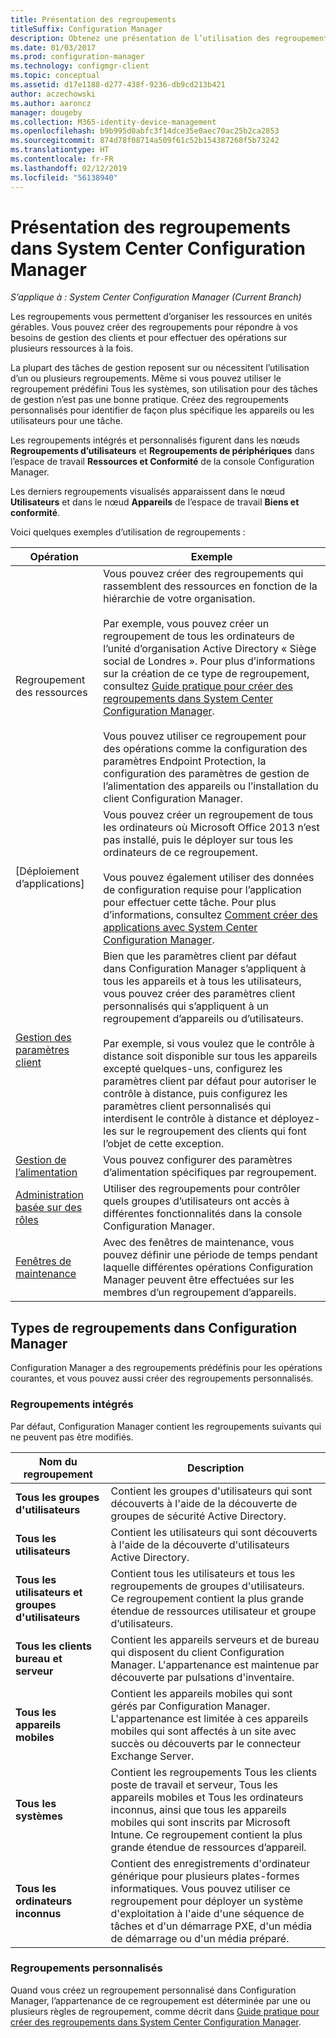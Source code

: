 ```yaml
---
title: Présentation des regroupements
titleSuffix: Configuration Manager
description: Obtenez une présentation de l’utilisation des regroupements dans System Center Configuration Manager.
ms.date: 01/03/2017
ms.prod: configuration-manager
ms.technology: configmgr-client
ms.topic: conceptual
ms.assetid: d17e1188-d277-438f-9236-db9cd213b421
author: aczechowski
ms.author: aaroncz
manager: dougeby
ms.collection: M365-identity-device-management
ms.openlocfilehash: b9b995d0abfc3f14dce35e0aec70ac25b2ca2853
ms.sourcegitcommit: 874d78f08714a509f61c52b154387268f5b73242
ms.translationtype: HT
ms.contentlocale: fr-FR
ms.lasthandoff: 02/12/2019
ms.locfileid: "56138940"
---
```

# <a name="introduction-to-collections-in-system-center-configuration-manager"></a>Présentation des regroupements dans System Center Configuration Manager

*S’applique à : System Center Configuration Manager (Current Branch)*

Les regroupements vous permettent d’organiser les ressources en unités gérables. Vous pouvez créer des regroupements pour répondre à vos besoins de gestion des clients et pour effectuer des opérations sur plusieurs ressources à la fois. 

La plupart des tâches de gestion reposent sur ou nécessitent l’utilisation d’un ou plusieurs regroupements. Même si vous pouvez utiliser le regroupement prédéfini Tous les systèmes, son utilisation pour des tâches de gestion n’est pas une bonne pratique. Créez des regroupements personnalisés pour identifier de façon plus spécifique les appareils ou les utilisateurs pour une tâche.  

 Les regroupements intégrés et personnalisés figurent dans les nœuds **Regroupements d’utilisateurs** et **Regroupements de périphériques** dans l’espace de travail **Ressources et Conformité** de la console Configuration Manager.  

 Les derniers regroupements visualisés apparaissent dans le nœud **Utilisateurs** et dans le nœud **Appareils** de l’espace de travail **Biens et conformité**.  

Voici quelques exemples d’utilisation de regroupements :  

|Opération|Exemple|  
|---------|-------|  
|Regroupement des ressources|Vous pouvez créer des regroupements qui rassemblent des ressources en fonction de la hiérarchie de votre organisation.<br /><br /> Par exemple, vous pouvez créer un regroupement de tous les ordinateurs de l’unité d’organisation Active Directory « Siège social de Londres ». Pour plus d’informations sur la création de ce type de regroupement, consultez [Guide pratique pour créer des regroupements dans System Center Configuration Manager](../../../../core/clients/manage/collections/create-collections.md).<br /><br /> Vous pouvez utiliser ce regroupement pour des opérations comme la configuration des paramètres Endpoint Protection, la configuration des paramètres de gestion de l’alimentation des appareils ou l’installation du client Configuration Manager.|  
|[Déploiement d’applications]|Vous pouvez créer un regroupement de tous les ordinateurs où Microsoft Office 2013 n’est pas installé, puis le déployer sur tous les ordinateurs de ce regroupement.<br /><br /> Vous pouvez également utiliser des données de configuration requise pour l’application pour effectuer cette tâche. Pour plus d’informations, consultez [Comment créer des applications avec System Center Configuration Manager](../../../../apps/deploy-use/create-applications.md).|  
|[Gestion des paramètres client](../../../../core/clients/deploy/about-client-settings.md)|Bien que les paramètres client par défaut dans Configuration Manager s’appliquent à tous les appareils et à tous les utilisateurs, vous pouvez créer des paramètres client personnalisés qui s’appliquent à un regroupement d’appareils ou d’utilisateurs.<br /><br /> Par exemple, si vous voulez que le contrôle à distance soit disponible sur tous les appareils excepté quelques-uns, configurez les paramètres client par défaut pour autoriser le contrôle à distance, puis configurez les paramètres client personnalisés qui interdisent le contrôle à distance et déployez-les sur le regroupement des clients qui font l’objet de cette exception. |  
|[Gestion de l’alimentation](../power/introduction-to-power-management.md)|Vous pouvez configurer des paramètres d’alimentation spécifiques par regroupement.|  
|[Administration basée sur des rôles](../../../../core/servers/deploy/configure/configure-role-based-administration.md)|Utiliser des regroupements pour contrôler quels groupes d’utilisateurs ont accès à différentes fonctionnalités dans la console Configuration Manager.|  
|[Fenêtres de maintenance](../../../../core/clients/manage/collections/use-maintenance-windows.md)|Avec des fenêtres de maintenance, vous pouvez définir une période de temps pendant laquelle différentes opérations Configuration Manager peuvent être effectuées sur les membres d’un regroupement d’appareils. |  


## <a name="collection-types-in-configuration-manager"></a>Types de regroupements dans Configuration Manager  
 Configuration Manager a des regroupements prédéfinis pour les opérations courantes, et vous pouvez aussi créer des regroupements personnalisés.   

### <a name="built-in-collections"></a>Regroupements intégrés  
 Par défaut, Configuration Manager contient les regroupements suivants qui ne peuvent pas être modifiés.  

|**Nom du regroupement**|Description|  
|-------------------------|-----------------|  
|**Tous les groupes d'utilisateurs**|Contient les groupes d'utilisateurs qui sont découverts à l'aide de la découverte de groupes de sécurité Active Directory.|  
|**Tous les utilisateurs**|Contient les utilisateurs qui sont découverts à l'aide de la découverte d'utilisateurs Active Directory.|  
|**Tous les utilisateurs et groupes d'utilisateurs**|Contient tous les utilisateurs et tous les regroupements de groupes d'utilisateurs. Ce regroupement contient la plus grande étendue de ressources utilisateur et groupe d’utilisateurs.|  
|**Tous les clients bureau et serveur**|Contient les appareils serveurs et de bureau qui disposent du client Configuration Manager. L'appartenance est maintenue par découverte par pulsations d'inventaire.|  
|**Tous les appareils mobiles**|Contient les appareils mobiles qui sont gérés par Configuration Manager. L'appartenance est limitée à ces appareils mobiles qui sont affectés à un site avec succès ou découverts par le connecteur Exchange Server.|  
|**Tous les systèmes**|Contient les regroupements Tous les clients poste de travail et serveur, Tous les appareils mobiles et Tous les ordinateurs inconnus, ainsi que tous les appareils mobiles qui sont inscrits par Microsoft Intune. Ce regroupement contient la plus grande étendue de ressources d’appareil.|  
|**Tous les ordinateurs inconnus**|Contient des enregistrements d'ordinateur générique pour plusieurs plates-formes informatiques. Vous pouvez utiliser ce regroupement pour déployer un système d'exploitation à l'aide d'une séquence de tâches et d'un démarrage PXE, d'un média de démarrage ou d'un média préparé.|  

### <a name="custom-collections"></a>Regroupements personnalisés  
 Quand vous créez un regroupement personnalisé dans Configuration Manager, l’appartenance de ce regroupement est déterminée par une ou plusieurs règles de regroupement, comme décrit dans [Guide pratique pour créer des regroupements dans System Center Configuration Manager](../../../../core/clients/manage/collections/create-collections.md). 

